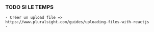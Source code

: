 ### TODO SI LE TEMPS
    - Créer un upload file => https://www.pluralsight.com/guides/uploading-files-with-reactjs
    - 